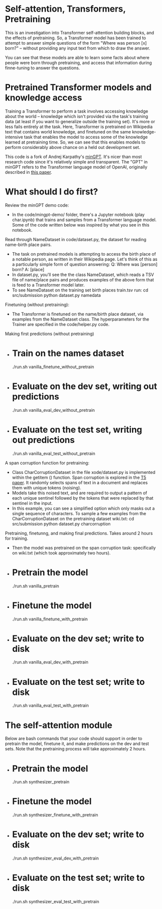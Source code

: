 # Self-attention, Transformers, Pretraining

This is an investigation into Transformer self-attention building blocks, and the effects of pretraining. So, a Transformer model has been trained to attempt to answer simple questions of the form "Where was person [x] born?" – without providing any input text from which to draw the answer.

You can see that these models are able to learn some facts about where people were born through pretraining, and access that information during finne-tuning to answer the questions.

# Pretrained Transformer models and knowledge access

Training a Transformer to perform a task involves accessing knowledge about the world – knowledge which isn't provided via the task's training data (at least if you want to generalize outside the training set). It's more or less fails entirely at the task. Here, Transformer is pretrained on Wikipedia text that contains world knowledge, and finetuned on the same knowledge-intensive task that enables the model to access some of the knowledge learned at pretraining time. So, we can see that this enables models to perform considerably above chance on a held out development set.

This code is a fork of Andrej Karpathy's [minGPT](https://github.com/karpathy/minGPT). It's nicer than most research code since it's relatively simple and transparent. The "GPT" in minGPT refers to the Transformer language model of OpenAI, originally described in [this paper](https://s3-us-west-2.amazonaws.com/openai-assets/research-covers/language-unsupervised/language_understanding_paper.pdf).

# What should I do first?

Review the minGPT demo code:

- In the code/mingpt-demo/ folder, there's a Jupyter notebook (play char.ipynb) that trains and samples from a Transformer language model. Some of the code written below was inspired by what you see in this notebook.

Read through NameDataset in code/dataset.py, the dataset for
reading name-birth place pairs.

- The task on pretrained models is attempting to access the birth place of a notable person, as written in their Wikipedia page. Let's think of this as a particularly simple form of question answering:
  Q: Where was [person] born?
  A: [place]
- In dataset.py, you'll see the the class NameDataset, which reads a TSV file of name/place pairs and produces examples of the above form that is feed to a Transformer model later.
- To see NameDataset on the training set birth places train.tsv run:
  cd src/submission
  python dataset.py namedata

Finetuning (without pretraining):

- The Transformer is finetuned on the name/birth place dataset, via examples from the NameDataset class. The hyperparameters for the Trainer are specified in the code/helper.py code.

Making first predictions (without pretraining)

- # Train on the names dataset

  ./run.sh vanilla_finetune_without_pretrain

- # Evaluate on the dev set, writing out predictions

  ./run.sh vanilla_eval_dev_without_pretrain

- # Evaluate on the test set, writing out predictions
  ./run.sh vanilla_eval_test_without_pretrain

A span corruption function for pretraining:

- Class CharCorruptionDataset in the file xode/dataset.py is implemented within the getitem () function. Span corruption is explored in the [T5 paper](https://arxiv.org/pdf/1910.10683.pdf). It randomly selects spans of text in a document and replaces them with unique tokens (noising).
- Models take this noised text, and are required to output a pattern of each unique sentinel followed by the tokens that were replaced by that sentinel in the input.
- In this example, you can see a simplified option which only masks out a single sequence of characters. To sample a few examples from the CharCorruptionDataset on the pretraining dataset wiki.txt:
  cd src/submission
  python dataset.py charcorruption

Pretraining, finetunng, and making final predictions. Takes around 2 hours for training.

- Then the model was pretrained on the span corruption task: specifically on wiki.txt (which took approximately two hours).
- # Pretrain the model

  ./run.sh vanilla_pretrain

- # Finetune the model
  ./run.sh vanilla_finetune_with_pretrain
- # Evaluate on the dev set; write to disk
  ./run.sh vanilla_eval_dev_with_pretrain
- # Evaluate on the test set; write to disk
  ./run.sh vanilla_eval_test_with_pretrain

# The self-attention module

Below are bash commands that your code should support in order to pretrain the model, finetune it, and make predictions on the dev and test sets. Note that the pretraining process will take approximately 2 hours.

- # Pretrain the model
  ./run.sh synthesizer_pretrain
- # Finetune the model
  ./run.sh synthesizer_finetune_with_pretrain
- # Evaluate on the dev set; write to disk
  ./run.sh synthesizer_eval_dev_with_pretrain
- # Evaluate on the test set; write to disk
  ./run.sh synthesizer_eval_test_with_pretrain
